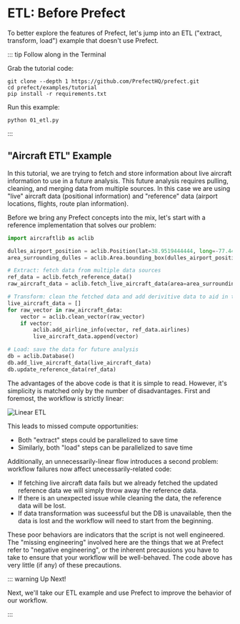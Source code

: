 # ETL: Before Prefect

To better explore the features of Prefect, let's jump into an ETL ("extract, transform, load") example that doesn't use Prefect.

::: tip Follow along in the Terminal

Grab the tutorial code:

```
git clone --depth 1 https://github.com/PrefectHQ/prefect.git
cd prefect/examples/tutorial
pip install -r requirements.txt
```

Run this example:

```
python 01_etl.py
```

:::

## "Aircraft ETL" Example

In this tutorial, we are trying to fetch and store information about live aircraft information to use in a future analysis. This future analysis requires pulling, cleaning, and merging data from multiple sources. In this case we are using "live" aircraft data (positional information) and "reference" data (airport locations, flights, route plan information).

Before we bring any Prefect concepts into the mix, let's start with a reference implementation that solves our problem:

```python
import aircraftlib as aclib

dulles_airport_position = aclib.Position(lat=38.9519444444, long=-77.4480555556)
area_surrounding_dulles = aclib.Area.bounding_box(dulles_airport_position, radius_km=200)

# Extract: fetch data from multiple data sources
ref_data = aclib.fetch_reference_data()
raw_aircraft_data = aclib.fetch_live_aircraft_data(area=area_surrounding_dulles)

# Transform: clean the fetched data and add derivitive data to aid in the analysis
live_aircraft_data = []
for raw_vector in raw_aircraft_data:
    vector = aclib.clean_vector(raw_vector)
    if vector:
        aclib.add_airline_info(vector, ref_data.airlines)
        live_aircraft_data.append(vector)

# Load: save the data for future analysis
db = aclib.Database()
db.add_live_aircraft_data(live_aircraft_data)
db.update_reference_data(ref_data)
```

The advantages of the above code is that it is simple to read. However, it's simplicity is matched only by the number of disadvantages. First and foremost, the workflow is strictly linear:

![Linear ETL](/prefect-tutorial-etl-linear.png)

This leads to missed compute opportunities:

- Both "extract" steps could be parallelized to save time
- Similarly, both "load" steps can be parallelized to save time

Additionally, an unnecessarily-linear flow introduces a second problem: workflow failures now affect unecessarily-related code:

- If fetching live aircraft data fails but we already fetched the updated reference data we will simply throw away the reference data.
- If there is an unexpected issue while cleaning the data, the reference data will be lost.
- If data transformation was suceessful but the DB is unavailable, then the data is lost and the workflow will need to start from the beginning.

These poor behaviors are indicators that the script is not well engineered. The "missing engineering" involved here are the things that we at Prefect refer to "negative engineering", or the inherent precausions you have to take to ensure that your workflow will be well-behaved. The code above has very little (if any) of these precautions.

::: warning Up Next!

Next, we'll take our ETL example and use Prefect to improve the behavior of our workflow.

:::

